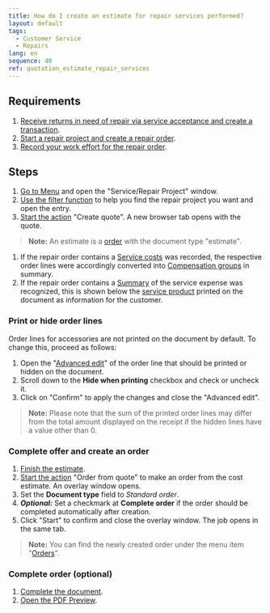 ```yaml
---
title: How do I create an estimate for repair services performed?
layout: default
tags:
  - Customer Service
  - Repairs
lang: en
sequence: 40
ref: quotation_estimate_repair_services
---
```


## Requirements
1. [Receive returns in need of repair via service acceptance and create a transaction](service_repair_customer_return).
2. [Start a repair project and create a repair order](service_repair_project_start).
3. [Record your work effort for the repair order](manufacturing_order_record_work).

## Steps

1. [Go to Menu](menu) and open the "Service/Repair Project" window.
2. [Use the filter function](filtering_function) to help you find the repair project you want and open the entry.
3. [Start the action](startaction#actionmenu) "Create quote". A new browser tab opens with the quote.
>**Note:** An estimate is a [order](salesorder_recording) with the document type "estimate".

1. If the repair order contains a <a href="Produktionsauftrag_Aufwand_erfassen#dienstleistungsaufwand" title="Arbeitsaufwände für Reparaturaufträge erfassen">Service costs</a> was recorded, the respective order lines were accordingly converted into [Compensation groups](Compensation_groups_create_manually) in summary.
1. If the repair order contains a <a href="Produktionsauftrag_Aufwand_erfassen#dienstleistungsaufwand" title="Arbeitsaufwände für Reparaturaufträge erfassen">Summary</a> of the service expense was recognized, this is shown below the [service product](Dienstleistungsprodukt_anlegen) printed on the document as information for the customer.

### Print or hide order lines
Order lines for accessories are not printed on the document by default. To change this, proceed as follows:
1. Open the "[Advanced edit](open_advancededittab)" of the order line that should be printed or hidden on the document.
2. Scroll down to the **Hide when printing** checkbox and check or uncheck it.
3. Click on "Confirm" to apply the changes and close the "Advanced edit".
>**Note:** Please note that the sum of the printed order lines may differ from the total amount displayed on the receipt if the hidden lines have a value other than 0.

### Complete offer and create an order
1. [Finish the estimate](documentprocessingcomplete).
2. [Start the action](startaction#actionmenu) "Order from quote" to make an order from the cost estimate. An overlay window opens.
3. Set the **Document type** field to *Standard order*.
4. ***Optional:*** Set a checkmark at **Complete order** if the order should be completed automatically after creation.
5. Click "Start" to confirm and close the overlay window. The job opens in the same tab.
>**Note:** You can find the newly created order under the menu item "[Orders](menu)".

### Complete order (optional)
1. [Complete the document](documentprocessingcomplete).
2. [Open the PDF Preview](printpreview).
